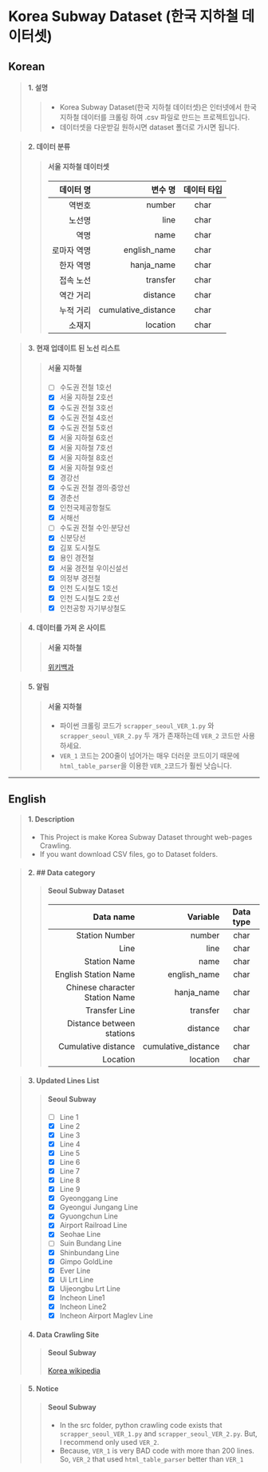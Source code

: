 # Korea Subway Dataset (한국 지하철 데이터셋)

## **Korean**

> #### 1. 설명
>
> > - Korea Subway Dataset(한국 지하철 데이터셋)은 인터넷에서 한국 지하철 데이터를 크롤링 하여 .csv 파일로 만드는 프로젝트입니다.
> > - 데이터셋을 다운받길 원하시면 dataset 폴더로 가시면 됩니다.

> #### 2. 데이터 분류
>
> > #### 서울 지하철 데이터셋
> >
> > |   데이터 명 |             변수 명 | 데이터 타입 |
> > | ----------: | ------------------: | :---------: |
> > |      역번호 |              number |    char     |
> > |      노선명 |                line |    char     |
> > |        역명 |                name |    char     |
> > | 로마자 역명 |        english_name |    char     |
> > |   한자 역명 |          hanja_name |    char     |
> > |   접속 노선 |            transfer |    char     |
> > |   역간 거리 |            distance |    char     |
> > |   누적 거리 | cumulative_distance |    char     |
> > |      소재지 |            location |    char     |

> #### 3. 현재 업데이트 된 노선 리스트
>
> > #### 서울 지하철
> >
> > - [ ] 수도권 전철 1호선
> > - [x] 서울 지하철 2호선
> > - [x] 수도권 전철 3호선
> > - [x] 수도권 전철 4호선
> > - [x] 수도권 전철 5호선
> > - [x] 서울 지하철 6호선
> > - [x] 서울 지하철 7호선
> > - [x] 서울 지하철 8호선
> > - [x] 서울 지하철 9호선
> > - [x] 경강선
> > - [x] 수도권 전철 경의·중앙선
> > - [x] 경춘선
> > - [x] 인천국제공항철도
> > - [x] 서해선
> > - [ ] 수도권 전철 수인·분당선
> > - [x] 신분당선
> > - [x] 김포 도시철도
> > - [x] 용인 경전철
> > - [x] 서울 경전철 우이신설선
> > - [x] 의정부 경전철
> > - [x] 인천 도시철도 1호선
> > - [x] 인천 도시철도 2호선
> > - [x] 인천공항 자기부상철도

> #### 4. 데이터를 가져 온 사이트
>
> > #### 서울 지하철
> >
> > [위키백과](https://ko.wikipedia.org/wiki/%EC%9C%84%ED%82%A4%EB%B0%B1%EA%B3%BC:%EB%8C%80%EB%AC%B8)

> #### 5. 알림
>
> > #### 서울 지하철
> >
> > - 파이썬 크롤링 코드가 `scrapper_seoul_VER_1.py` 와 `scrapper_seoul_VER_2.py` 두 개가 존재하는데 `VER_2` 코드만 사용하세요.
> > - `VER_1` 코드는 200줄이 넘어가는 매우 더러운 코드이기 때문에 `html_table_parser`을 이용한 `VER_2`코드가 훨씬 낫습니다.

---

## **English**

> #### 1. Description
>
> - This Project is make Korea Subway Dataset throught web-pages Crawling.
> - If you want download CSV files, go to Dataset folders.

> #### 2. ## Data category
>
> > #### Seoul Subway Dataset
> >
> > |                      Data name |            Variable | Data type |
> > | -----------------------------: | ------------------: | :-------: |
> > |                 Station Number |              number |   char    |
> > |                           Line |                line |   char    |
> > |                   Station Name |                name |   char    |
> > |           English Station Name |        english_name |   char    |
> > | Chinese character Station Name |          hanja_name |   char    |
> > |                  Transfer Line |            transfer |   char    |
> > |      Distance between stations |            distance |   char    |
> > |            Cumulative distance | cumulative_distance |   char    |
> > |                       Location |            location |   char    |

> #### 3. Updated Lines List
>
> > #### Seoul Subway
> >
> > - [ ] Line 1
> > - [x] Line 2
> > - [x] Line 3
> > - [x] Line 4
> > - [x] Line 5
> > - [x] Line 6
> > - [x] Line 7
> > - [x] Line 8
> > - [x] Line 9
> > - [x] Gyeonggang Line
> > - [x] Gyeongui Jungang Line
> > - [x] Gyuongchun Line
> > - [x] Airport Railroad Line
> > - [x] Seohae Line
> > - [ ] Suin Bundang Line
> > - [x] Shinbundang Line
> > - [x] Gimpo GoldLine
> > - [x] Ever Line
> > - [x] Ui Lrt Line
> > - [x] Uijeongbu Lrt Line
> > - [x] Incheon Line1
> > - [x] Incheon Line2
> > - [x] Incheon Airport Maglev Line

> #### 4. Data Crawling Site
>
> > #### Seoul Subway
> >
> > [Korea wikipedia](https://ko.wikipedia.org/wiki/%EC%9C%84%ED%82%A4%EB%B0%B1%EA%B3%BC:%EB%8C%80%EB%AC%B8)

> #### 5. Notice
>
> > #### Seoul Subway
> >
> > - In the src folder, python crawling code exists that `scrapper_seoul_VER_1.py` and `scrapper_seoul_VER_2.py`. But, I recommend only used `VER_2`.
> > - Because, `VER_1` is very BAD code with more than 200 lines. So, `VER_2` that used `html_table_parser` better than `VER_1`
